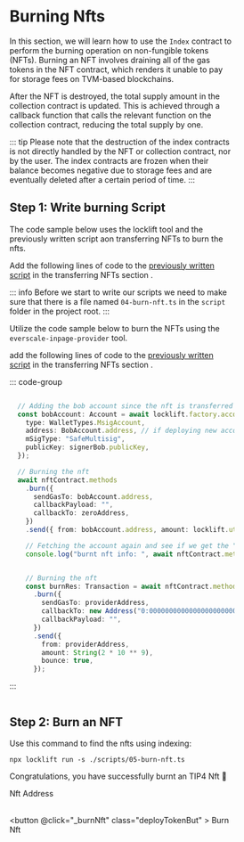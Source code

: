 # Burning Nfts

<div class="deployToken">

In this section, we will learn how to use the  `Index`  contract to perform the burning operation on non-fungible tokens (NFTs). Burning an NFT involves draining all of the gas tokens in the NFT contract, which renders it unable to pay for storage fees on TVM-based blockchains.

After the NFT is destroyed, the total supply amount in the collection contract is updated. This is achieved through a callback function that calls the relevant function on the collection contract, reducing the total supply by one.

::: tip
Please note that the destruction of the index contracts is not directly handled by the NFT or collection contract, nor by the user. The index contracts are frozen when their balance becomes negative due to storage fees and are eventually deleted after a certain period of time.
:::

## Step 1: Write burning Script

<span  :class="LLdis"  >

The code sample below uses the locklift tool and the previously written script aon transferring NFTs to burn the nfts.

Add the following lines of code to the [previously written script](./transferringNft.md#step-1-write-transfer-script) in the transferring NFTs section .

::: info
Before we start to write our scripts we need to make sure that there is a file named `04-burn-nft.ts` in the `script` folder in the project root.
:::

</span>

<span :class="EIPdis"  >

Utilize the code sample below to burn the NFTs using the `everscale-inpage-provider` tool.

add the following lines of code to the [previously written script](./transferringNft.md#step-1-write-transfer-script) in the transferring NFTs section .

</span>

<div @click="codeBlockSwitchHandler" >

::: code-group

```` typescript [locklift]

  // Adding the bob account since the nft is transferred to the bobs address and the burning operation must be initiated using the bobs account.
  const bobAccount: Account = await locklift.factory.accounts.addExistingAccount({
    type: WalletTypes.MsigAccount,
    address: BobAccount.address, // if deploying new account >> new Address("YOUR_ACCOUNT_ADDRESS")
    mSigType: "SafeMultisig",
    publicKey: signerBob.publicKey,
  });

  // Burning the nft
  await nftContract.methods
    .burn({
      sendGasTo: bobAccount.address,
      callbackPayload: "",
      callbackTo: zeroAddress,
    })
    .send({ from: bobAccount.address, amount: locklift.utils.toNano(2), bounce: true }),

    // Fetching the account again and see if we get the "account not found" error and if yes that burning operation is done successfully.
    console.log("burnt nft info: ", await nftContract.methods.getInfo({ answerId: 0 }).call()); // Account not found

````

````typescript [everscale-inpage-provider]

    // Burning the nft
    const burnRes: Transaction = await nftContract.methods
      .burn({
        sendGasTo: providerAddress,
        callbackTo: new Address("0:0000000000000000000000000000000000000000000000000000000000000000"),
        callbackPayload: "",
      })
      .send({
        from: providerAddress,
        amount: String(2 * 10 ** 9),
        bounce: true,
      });
````

:::

</div>


<div class="action">

## Step 2: Burn an NFT

<div :class="llAction">

Use this command to find the nfts using indexing:

```shell
npx locklift run -s ./scripts/05-burn-nft.ts
```
<ImgContainer src= '/burningNft.png' width="100%" altText="deployTip3Output" />

Congratulations, you have successfully burnt an TIP4 Nft  🎉

</div>

<div :class="eipAction" >


<p style="margin-bottom: 0;">Nft Address</p>

<input ref="actionNftAddress" type="text" class="action Ain" />

<button @click="_burnNft" class="deployTokenBut" > Burn Nft </button>

<p id="output-p" :class="EIPdis"><loading :text="loadingText"/></p>

</div>

</div>

</div>

<script lang="ts" >

import { defineComponent, ref, onMounted } from "vue";
import {toast} from "/src/helpers/toast";
import ImgContainer from "../../../.vitepress/theme/components/shared/BKDImgContainer.vue"
import loading from "../../../.vitepress/theme/components/shared/BKDLoading.vue"
import { burnNft } from "../../scripts/burnNft";

export default defineComponent({
  name: "deployToken",
      components :{
    ImgContainer,
    loading
  },
  data(){
    return{
        LLdis: "cbShow",
        EIPdis: "cbHide",
        llAction: "llAction cbShow",
        eipAction: "eipAction cbHide",
        collMeta: "cbHide",
        nftMeta: "cbHide",
        loadingText: " ",
        loadingText2: " "
        }
  },
  setup() {



async function _burnNft(){
        this.loadingText = ""
        if (
            this.$refs.actionNftAddress.value == ''

        ){
            toast("Nft address field is required !", 0)
            this.loadingText = "Failed"
            return
        }
        let  deployTokenRes = await burnNft(
            this.$refs.actionNftAddress.value,
        )

        // Rendering the output
        deployTokenRes = !deployTokenRes ? "Failed" :  deployTokenRes;
        this.loadingText = deployTokenRes;
  }

  async function codeBlockSwitchHandler(e){
     if(e.target.innerHTML.includes("everscale-inpage-provider")){
        this.LLdis = "cbHide"
        this.EIPdis = "cbShow"
        this.llAction = "llAction cbHide"
        this.eipAction = "eipAction cbShow"
     }else if(e.target.innerHTML.includes("locklift")){
        this.EIPdis = "cbHide"
        this.LLdis = "cbShow"
        this.llAction = "llAction cbShow"
        this.eipAction = "eipAction cbHide"

     }
  }
return {
        _burnNft,
        codeBlockSwitchHandler
    };
  }

});

</script>


<style>

textarea{
 width:100%;
 height: 400px;
}

.action{
    display:inline-block;
}

.actionInName{
    font-size: .9rem;
}

.deployTokenBut, .Ain, details
{
  background-color: var(--vp-c-bg-mute);
  transition: background-color 0.1s;
  border: 1px solid var(--vp-c-divider);
  border-radius: 8px;
  font-weight: 600;
  cursor : pointer;
}

details{
    padding : 0 10px 0 10px;
}
.Ain{
    padding-left : 10px;
    margin : 0;
}
.deployTokenBut{
    cursor:pointer;
    padding: 5px 12px;
    display: flex;
    transition: all ease .3s;
}

.deployTokenBut:hover{
      border: 1px solid var(--light-color-ts-class);
}

#output-p{
    /* height: 30px; */
    padding: 2px 10px;
    border-radius: 8px;
    border: 1px solid var(--vp-c-divider);
    }

.cbShow{
    display: block;
}
.cbHide{
    display: none;
}

.eipAction{
    font-weight: 600;
}

* {box-sizing: border-box;}

.container {
  display: flex;
  position: relative;
  margin-bottom: 12px;
  font-size: .9rem;
}

.container .checkboxInput {
  position: absolute;
  opacity: 0;
  height: 0;
  width: 0;

}

.checkmark {
  cursor: pointer;
  position: relative;
  top: 0;
  left: 0;
  height: 25px;
  width: 25px;
  background-color: var(--vp-c-bg-mute);
  border: 1px solid var(--vp-c-divider);
  border-radius : 8px;
  margin-left: 10px;
}

.container input:checked ~ .checkmark {
  background-color: var(--vp-c-brand);
}

.checkmark:after {
  content: "";
  position: absolute;
  display: none;
}

.container input:checked ~ .checkmark:after {
  display: block;
}

.container .checkmark:after {
  left: 9px;
  top: 5px;
  width: 5px;
  height: 10px;
  border: solid white;
  border-width: 0 3px 3px 0;
  -webkit-transform: rotate(45deg);
  -ms-transform: rotate(45deg);
  transform: rotate(45deg);
}

</style>